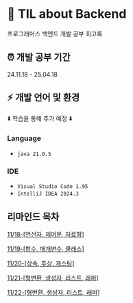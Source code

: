 # :floppy_disk: TIL about Backend
프로그래머스 백엔드 개발 공부 회고록

## :alarm_clock: 개발 공부 기간
24.11.18 - 25.04.18

## :zap: 개발 언어 및 환경
:arrow_down: 학습을 통해 추가 예정 :arrow_down:
### Language
- `java 21.0.5`

### IDE
- `Visual Studio Code 1.95`
- `IntelliJ IDEA 2024.3`

## 리마인드 목차
[11/18-[연산자, 제어문, 자료형]](https://github.com/Metronon/TIL-Backend/blob/main/Java-Basic/24-11-18.md)

[11/19-[함수, 매개변수, 클래스]](https://github.com/Metronon/TIL-Backend/blob/main/Java-Basic/24-11-19.md)

[11/20-[상속, 추상, 캐스팅]](https://github.com/Metronon/TIL-Backend/blob/main/Java-Basic/24-11-20.md)

[11/21-[형변환, 생성자, 리스트, 래퍼]](https://github.com/Metronon/TIL-Backend/blob/main/Java-Basic/24-11-21.md)

[11/22-[형변환, 생성자, 리스트, 래퍼]](https://github.com/Metronon/TIL-Backend/blob/main/Java-Basic/24-11-21.md)